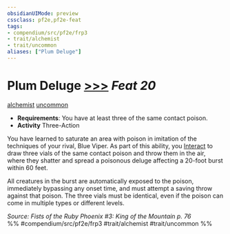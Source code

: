 ```yaml
---
obsidianUIMode: preview
cssclass: pf2e,pf2e-feat
tags:
- compendium/src/pf2e/frp3
- trait/alchemist
- trait/uncommon
aliases: ["Plum Deluge"]
---
```

# Plum Deluge  [>>>](../../rules/core-rulebook/chapter-9-playing-the-game.md#Actions "Three-Action") *Feat 20*  
[alchemist](../../rules/traits/alchemist.md)  [uncommon](../../rules/traits/uncommon.md)  

- **Requirements**: You have at least three of the same contact poison.
- **Activity** Three-Action

You have learned to saturate an area with poison in imitation of the techniques of your rival, Blue Viper. As part of this ability, you [Interact](../../rules/actions/interact.md) to draw three vials of the same contact poison and throw them in the air, where they shatter and spread a poisonous deluge affecting a 20-foot burst within 60 feet.

All creatures in the burst are automatically exposed to the poison, immediately bypassing any onset time, and must attempt a saving throw against that poison. The three vials must be identical, even if the poison can come in multiple types or different levels.

*Source: Fists of the Ruby Phoenix #3: King of the Mountain p. 76*  
%% #compendium/src/pf2e/frp3 #trait/alchemist #trait/uncommon %%